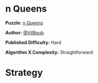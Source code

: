 # n Queens

__Puzzle:__ [n Queens](https://www.codingame.com/training/hard/n-queens)

__Author:__ [@VilBoub](https://www.codingame.com/profile/bd6706892e49290fb119aa5ddae4238a318297)

__Published Difficulty:__ Hard

__Algorithm X Complexity:__ Straightforward

# Strategy
